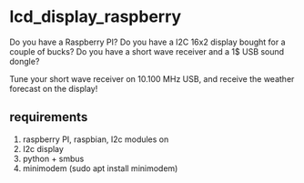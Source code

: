 # lcd_display_raspberry

Do you have a Raspberry PI? 
Do you have a I2C 16x2 display bought for a couple of bucks? 
Do you have a short wave receiver and a 1$ USB sound dongle? 

Tune your short wave receiver on 10.100 MHz USB, and receive the weather forecast on the display! 

## requirements

1. raspberry PI, raspbian, I2c modules on
2. I2c display
3. python + smbus
4. minimodem (sudo apt install minimodem)

